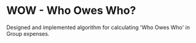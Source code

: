 WOW - Who Owes Who?
===

Designed and implemented algorithm for calculating 'Who Owes Who' in Group expenses.

